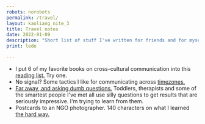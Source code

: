 ```yaml
---
robots: norobots
permalink: /travel/
layout: kaoliang_nite_3
title: Travel notes
date: 2022-01-09
description: "Short list of stuff I've written for friends and for myself."
print: lede

---
```



+ I put 6 of my favorite books on cross-cultural communication into this [reading list.] Try one.
+ No signal? Some tactics I like for communicating across [timezones.]
+ [Far away, and asking dumb questions.] Toddlers, therapists and some of the smartest people I've met all use silly questions to get results that are seriously impressive. I'm trying to learn from them.
+ Postcards to an NGO photographer. 140 characters on what I learned [the hard way.]


[reading list.]: https://www.zachmccabe.com/travel/reading-list

[timezones.]: https://www.zachmccabe.com/travel/timezones

[Far away, and asking dumb questions.]: https://www.zachmccabe.com/travel/dumb-questions

[the hard way.]: https://www.zachmccabe.com/travel/postcard

